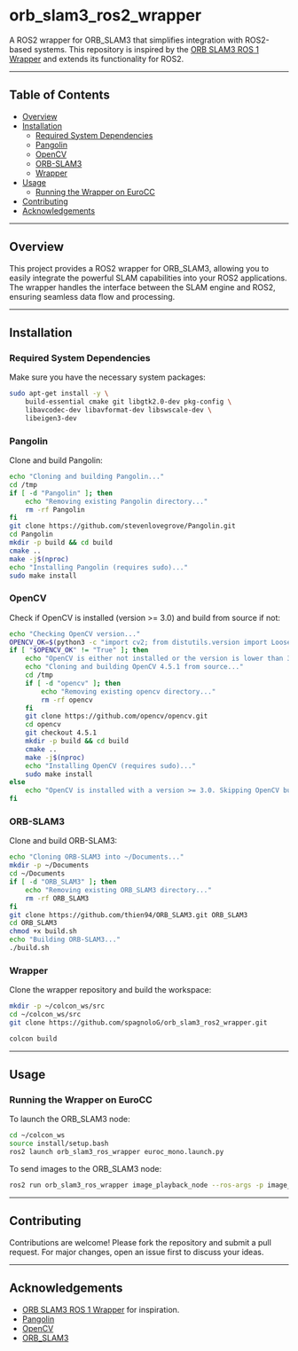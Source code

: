 # orb_slam3_ros2_wrapper

A ROS2 wrapper for ORB_SLAM3 that simplifies integration with ROS2-based systems. This repository is inspired by the [ORB SLAM3 ROS 1 Wrapper](https://github.com/thien94/orb_slam3_ros_wrapper) and extends its functionality for ROS2.

---

## Table of Contents

- [Overview](#overview)
- [Installation](#installation)
  - [Required System Dependencies](#required-system-dependencies)
  - [Pangolin](#pangolin)
  - [OpenCV](#opencv)
  - [ORB-SLAM3](#orb-slam-3)
  - [Wrapper](#wrapper)
- [Usage](#usage)
  - [Running the Wrapper on EuroCC](#running-the-wrapper-on-eurocc)
- [Contributing](#contributing)
- [Acknowledgements](#acknowledgements)

---

## Overview

This project provides a ROS2 wrapper for ORB_SLAM3, allowing you to easily integrate the powerful SLAM capabilities into your ROS2 applications. The wrapper handles the interface between the SLAM engine and ROS2, ensuring seamless data flow and processing.

---

## Installation

### Required System Dependencies

Make sure you have the necessary system packages:

```bash
sudo apt-get install -y \
    build-essential cmake git libgtk2.0-dev pkg-config \
    libavcodec-dev libavformat-dev libswscale-dev \
    libeigen3-dev
```

### Pangolin

Clone and build Pangolin:

```bash
echo "Cloning and building Pangolin..."
cd /tmp
if [ -d "Pangolin" ]; then
    echo "Removing existing Pangolin directory..."
    rm -rf Pangolin
fi
git clone https://github.com/stevenlovegrove/Pangolin.git
cd Pangolin
mkdir -p build && cd build
cmake ..
make -j$(nproc)
echo "Installing Pangolin (requires sudo)..."
sudo make install
```

### OpenCV

Check if OpenCV is installed (version >= 3.0) and build from source if not:

```bash
echo "Checking OpenCV version..."
OPENCV_OK=$(python3 -c "import cv2; from distutils.version import LooseVersion; print(LooseVersion(cv2.__version__) >= LooseVersion('3.0'))" 2>/dev/null || echo "False")
if [ "$OPENCV_OK" != "True" ]; then
    echo "OpenCV is either not installed or the version is lower than 3.0."
    echo "Cloning and building OpenCV 4.5.1 from source..."
    cd /tmp
    if [ -d "opencv" ]; then
        echo "Removing existing opencv directory..."
        rm -rf opencv
    fi
    git clone https://github.com/opencv/opencv.git
    cd opencv
    git checkout 4.5.1
    mkdir -p build && cd build
    cmake ..
    make -j$(nproc)
    echo "Installing OpenCV (requires sudo)..."
    sudo make install
else
    echo "OpenCV is installed with a version >= 3.0. Skipping OpenCV build."
fi
```

### ORB-SLAM3

Clone and build ORB-SLAM3:

```bash
echo "Cloning ORB-SLAM3 into ~/Documents..."
mkdir -p ~/Documents
cd ~/Documents
if [ -d "ORB_SLAM3" ]; then
    echo "Removing existing ORB_SLAM3 directory..."
    rm -rf ORB_SLAM3
fi
git clone https://github.com/thien94/ORB_SLAM3.git ORB_SLAM3
cd ORB_SLAM3
chmod +x build.sh
echo "Building ORB-SLAM3..."
./build.sh
```

### Wrapper

Clone the wrapper repository and build the workspace:

```bash
mkdir -p ~/colcon_ws/src
cd ~/colcon_ws/src
git clone https://github.com/spagnoloG/orb_slam3_ros2_wrapper.git

colcon build
```

---

## Usage

### Running the Wrapper on EuroCC

To launch the ORB_SLAM3 node:

```bash
cd ~/colcon_ws
source install/setup.bash
ros2 launch orb_slam3_ros_wrapper euroc_mono.launch.py
```

To send images to the ORB_SLAM3 node:

```bash
ros2 run orb_slam3_ros_wrapper image_playback_node --ros-args -p image_dir:=<path_to_eurocc_data_dir> -p publish_rate:=10.0
```

---

## Contributing

Contributions are welcome! Please fork the repository and submit a pull request. For major changes, open an issue first to discuss your ideas.

---

## Acknowledgements

- [ORB SLAM3 ROS 1 Wrapper](https://github.com/thien94/orb_slam3_ros_wrapper) for inspiration.
- [Pangolin](https://github.com/stevenlovegrove/Pangolin)
- [OpenCV](https://github.com/opencv/opencv)
- [ORB_SLAM3](https://github.com/thien94/ORB_SLAM3)
